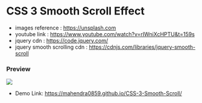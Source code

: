 # CSS 3 Smooth Scroll Effect 


* images reference : https://unsplash.com
* youtube link : https://www.youtube.com/watch?v=rIWniXcHPTU&t=159s
* jquery cdn : https://code.jquery.com/
* jquery smooth scrolling cdn : https://cdnjs.com/libraries/jquery-smooth-scroll

### Preview

![](https://media.giphy.com/media/LmOcBqo8SVDRW9UmpT/giphy.gif)

* Demo Link: https://mahendra0859.github.io/CSS-3-Smooth-Scroll/